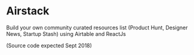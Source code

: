 # Airstack

Build your own community curated resources list (Product Hunt, Designer News, Startup Stash) using Airtable and ReactJs

(Source code expected Sept 2018)

